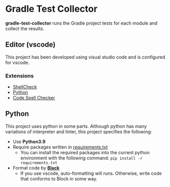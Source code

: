 # Gradle Test Collector

**gradle-test-collector** runs the Gradle project tests for each module and collect the results.


## Editor (vscode)

This project has been developed using visual studio code and is configured for vscode.

### Extensions

- [ShellCheck](https://marketplace.visualstudio.com/items?itemName=timonwong.shellcheck)
- [Python](https://marketplace.visualstudio.com/items?itemName=ms-python.python)
- [Code Spell Checker](https://marketplace.visualstudio.com/items?itemName=streetsidesoftware.code-spell-checker)

## Python

This project uses python in some parts. Although python has many variations of interpreter and linter, this project specifies the following:

- Use **Python3.9**
- Require packages written in [requirements.txt](requirements.txt)
  - You can install the required packages into the current python environment with the following command: `pip install -r requirements.txt`
- Format code by **[Black](https://black.readthedocs.io/en/stable/)**
  - If you use vscode, auto-formatting will runs. Otherwise, write code that conforms to Block in some way.


